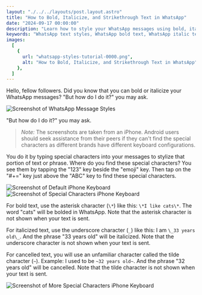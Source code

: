 ```yaml
---
layout: "./../../layouts/post.layout.astro"
title: "How to Bold, Italicize, and Strikethrough Text in WhatsApp"
date: "2024-09-17 00:00:00"
description: "Learn how to style your WhatsApp messages using bold, italic, or strikethrough text by typing special characters. A quick guide with simple steps to enhance your messaging."
keywords: "WhatsApp text styles, WhatsApp bold text, WhatsApp italic text, strikethrough in WhatsApp, format WhatsApp messages, WhatsApp special characters, WhatsApp formatting guide, bold in WhatsApp, italicize WhatsApp text, iPhone WhatsApp tips, Android WhatsApp formatting"
images:
  [
    {
      url: "whatsapp-styles-tutorial-0000.png",
      alt: "How to Bold, Italicize, and Strikethrough Text in WhatsApp",
    },
  ]
---
```


Hello, fellow followers. Did you know that you can bold or italicize your WhatsApp messages? "But how do I do it?" you may ask.

![Screenshot of WhatsApp Message Styles](/screenshots/posts/whatsapp-styles-tutorial-0007.png)

"But how do I do it?" you may ask.

> _Note:_ The screenshots are taken from an iPhone. Android users should seek assistance from their peers if they can't find the special characters as different brands have different keyboard configurations.

You do it by typing special characters into your messages to stylize that portion of text or phrase. Where do you find these special characters? You see them by tapping the "123" key beside the "emoji" key. Then tap on the "#+=" key just above the "ABC" key to find these special characters.

![Screenshot of Default iPhone Keyboard](/screenshots/posts/whatsapp-styles-tutorial-0008.png)
![Screenshot of Special Characters iPhone Keyboard](/screenshots/posts/whatsapp-styles-tutorial-0009.png)

For bold text, use the asterisk character (`\*`) like this: `\*I like cats\*`. The word "cats" will be bolded in WhatsApp. Note that the asterisk character is not shown when your text is sent.

For italicized text, use the underscore character (`_`) like this: I am `\_33 years old\_`. And the phrase "33 years old" will be italicized. Note that the underscore character is not shown when your text is sent.

For cancelled text, you will use an unfamiliar character called the tilde character (`~`). Example: I used to be `~32 years old~`. And the phrase "32 years old" will be cancelled. Note that the tilde character is not shown when your text is sent.

![Screenshot of More Special Characters iPhone Keyboard](/screenshots/posts/whatsapp-styles-tutorial-0010.png)
